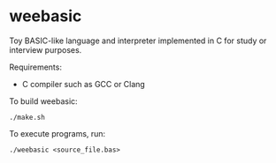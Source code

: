 # weebasic

Toy BASIC-like language and interpreter implemented in C for study or interview purposes.

Requirements:
- C compiler such as GCC or Clang

To build weebasic:

```
./make.sh
```

To execute programs, run:

```
./weebasic <source_file.bas>
```
